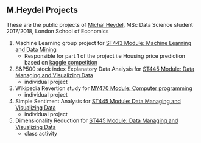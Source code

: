 ## M.Heydel Projects

These are the public projects of [Michal Heydel](mailto:heydel.michal@gmail.com), MSc Data Science student 2017/2018, London School of Economics


1) Machine Learning group project for [ST443 Module: Machine Learning and Data Mining](http://www.lse.ac.uk/resources/calendar/courseGuides/ST/2017_ST443.htm)
   * Responsible for part 1 of the project i.e Housing price prediction based on [kaggle competition](https://www.kaggle.com/c/house-prices-advanced-regression-techniques)
2) S&P500 stock index Explanatory Data Analysis for [ST445 Module: Data Managing and Visualizing Data](http://www.lse.ac.uk/resources/calendar/courseGuides/ST/2017_ST445.htm)
   * individual project
3) Wikipedia Revertion study for [MY470 Module: Computer programming](http://www.lse.ac.uk/resources/Calendar/courseGuides/MY/2017_MY470.htm)
   * individual project
4) Simple Sentiment Analysis for [ST445 Module: Data Managing and Visualizing Data](http://www.lse.ac.uk/resources/calendar/courseGuides/ST/2017_ST445.htm)
   * individual project
5) Dimensionality Reduction for [ST445 Module: Data Managing and Visualizing Data](http://www.lse.ac.uk/resources/calendar/courseGuides/ST/2017_ST445.htm)
   * class activity
